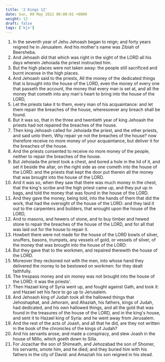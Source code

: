 ```yaml
---
title: '2 Kings 12'
date: Sun, 09 May 2021 00:00:01 +0000
weight: 12
draft: false
tags: ['kjv'] 
---
```


1. In the seventh year of Jehu Jehoash began to reign; and forty years reigned he in Jerusalem. And his mother's name was Zibiah of Beersheba.
2. And Jehoash did that which was right in the sight of the LORD all his days wherein Jehoiada the priest instructed him.
3. But the high places were not taken away: the people still sacrificed and burnt incense in the high places.
4. And Jehoash said to the priests, All the money of the dedicated things that is brought into the house of the LORD, even the money of every one that passeth the account, the money that every man is set at, and all the money that cometh into any man's heart to bring into the house of the LORD,
5. Let the priests take it to them, every man of his acquaintance: and let them repair the breaches of the house, wheresoever any breach shall be found.
6. But it was so, that in the three and twentieth year of king Jehoash the priests had not repaired the breaches of the house.
7. Then king Jehoash called for Jehoiada the priest, and the other priests, and said unto them, Why repair ye not the breaches of the house? now therefore receive no more money of your acquaintance, but deliver it for the breaches of the house.
8. And the priests consented to receive no more money of the people, neither to repair the breaches of the house.
9. But Jehoiada the priest took a chest, and bored a hole in the lid of it, and set it beside the altar, on the right side as one cometh into the house of the LORD: and the priests that kept the door put therein all the money that was brought into the house of the LORD.
10. And it was so, when they saw that there was much money in the chest, that the king's scribe and the high priest came up, and they put up in bags, and told the money that was found in the house of the LORD.
11. And they gave the money, being told, into the hands of them that did the work, that had the oversight of the house of the LORD: and they laid it out to the carpenters and builders, that wrought upon the house of the LORD,
12. And to masons, and hewers of stone, and to buy timber and hewed stone to repair the breaches of the house of the LORD, and for all that was laid out for the house to repair it.
13. Howbeit there were not made for the house of the LORD bowls of silver, snuffers, basons, trumpets, any vessels of gold, or vessels of silver, of the money that was brought into the house of the LORD:
14. But they gave that to the workmen, and repaired therewith the house of the LORD.
15. Moreover they reckoned not with the men, into whose hand they delivered the money to be bestowed on workmen: for they dealt faithfully.
16. The trespass money and sin money was not brought into the house of the LORD: it was the priests'.
17. Then Hazael king of Syria went up, and fought against Gath, and took it: and Hazael set his face to go up to Jerusalem.
18. And Jehoash king of Judah took all the hallowed things that Jehoshaphat, and Jehoram, and Ahaziah, his fathers, kings of Judah, had dedicated, and his own hallowed things, and all the gold that was found in the treasures of the house of the LORD, and in the king's house, and sent it to Hazael king of Syria: and he went away from Jerusalem.
19. And the rest of the acts of Joash, and all that he did, are they not written in the book of the chronicles of the kings of Judah?
20. And his servants arose, and made a conspiracy, and slew Joash in the house of Millo, which goeth down to Silla.
21. For Jozachar the son of Shimeath, and Jehozabad the son of Shomer, his servants, smote him, and he died; and they buried him with his fathers in the city of David: and Amaziah his son reigned in his stead.
